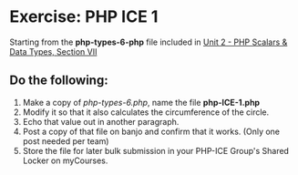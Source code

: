 # Exercise: PHP ICE 1

Starting from the **php-types-6-php** file included in [Unit 2 - PHP Scalars & Data Types, Section VII](php-2.md#section7)

## Do the following:
1. Make a copy of *php-types-6.php*, name the file **php-ICE-1.php**
2. Modify it so that it also calculates the circumference of the circle.
3. Echo that value out in another paragraph.
4. Post a copy of that file on banjo and confirm that it works.  (Only one post needed per team)
5. Store the file for later bulk submission in your PHP-ICE Group's Shared Locker on myCourses.

